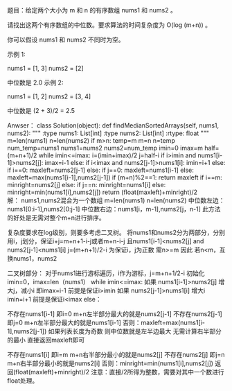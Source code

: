 题目：给定两个大小为 m 和 n 的有序数组 nums1 和 nums2 。

请找出这两个有序数组的中位数。要求算法的时间复杂度为 O(log (m+n)) 。

你可以假设 nums1 和 nums2 不同时为空。

示例 1:

nums1 = [1, 3]
nums2 = [2]

中位数是 2.0
示例 2:

nums1 = [1, 2]
nums2 = [3, 4]

中位数是 (2 + 3)/2 = 2.5

Anwser：
class Solution(object):
    def findMedianSortedArrays(self, nums1, nums2):
        """
        :type nums1: List[int]
        :type nums2: List[int]
        :rtype: float
        """
        m=len(nums1)
        n=len(nums2)
        if m>n:
            temp=m
            m=n
            n=temp
            num_temp=nums1
            nums1=nums2
            nums2=num_temp
        imin=0
        imax=m
        half=(m+n+1)/2
        while imin<=imax:
            i=(imin+imax)/2
            j=half-i
            if i>imin and nums1[i-1]>nums2[j]:
                imax=i-1
            else:
                if i<imax and nums2[j-1]>nums1[i]:
                    imin=i+1
                else:
                    if i==0:
                        maxleft=nums2[j-1]
                    else:
                        if j==0:
                            maxleft=nums1[i-1]
                        else:
                            maxleft=max(nums1[i-1],nums2[j-1])
                    if (m+n)%2==1:
                        return maxleft
                    if i==m:
                        minright=nums2[j]
                    else:
                        if j==n:
                            minright=nums1[i]
                        else:
                            minright=min(nums1[i],nums2[j])
                    return (float(maxleft)+minright)/2    
解：
nums1,nums2混合为一个数组
m=len(nums1)
n=len(nums2)
中位数左边：nums1[0:i-1],nums2[0:j-1]
中位数右边：nums1[i，m-1],nums2[j，n-1]
此方法的好处是无需对整个m+n进行排序。

复杂度要求在log级别，则要多考虑二叉树。
将nums1和nums2分为两部分，分别用i，j划分，保证i+j=m+n+1-i-j或者m+n-i-j 且nums1[i-1]<nums2[j] and nums2[j-1]<nums1[i]
j=(m+n+1)/2-i 为保证i，j为正数 需n>=m 因此 若n<m，互换nums1，nums2

二叉树部分：
对于nums1进行游标遍历，i作为游标，j=m+n+1/2-i
初始化 imin=0，imax=len（nums1）
while imin<=imax:
如果 nums1[i-1]>nums2[j] 增大j，减小i 即imax=i-1 前提是保证i>imin
如果 nums2[j-1]>nums1[i] 增大i imin=i+1 前提是保证i<imax
else：

不存在nums1[i-1] 即i=0 m+n左半部分最大的就是nums2[j-1]
不存在nums2[j-1] 即j=0 m+n左半部分最大的就是nums1[i-1]
否则：maxleft=max(nums1[i-1],nums2[j-1])
如果列表长度为奇数 则中位数就是左半边最大 无需计算右半部分的最小 直接返回maxleft即可

不存在nums1[i] 即i=m m+n右半部分最小的就是nums2[j]
不存在nums2[j] 即j=n m+n右半部分最小的就是nums2[i]
否则：minright=min(nums1[i],nums2[j])
返回(float(maxleft)+minright)/2  注意：直接/2所得为整数，需要对其中一个数进行float处理。
